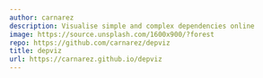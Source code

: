 ```yaml
---
author: carnarez
description: Visualise simple and complex dependencies online
image: https://source.unsplash.com/1600x900/?forest
repo: https://github.com/carnarez/depviz
title: depviz
url: https://carnarez.github.io/depviz
---
```

